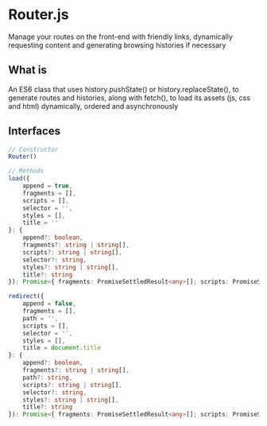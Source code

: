 # Router.js
Manage your routes on the front-end with friendly links, dynamically requesting content and generating browsing histories if necessary

## What is
An ES6 class that uses history.pushState() or history.replaceState(), to generate routes and histories, along with fetch(), to load its assets (js, css and html) dynamically, ordered and asynchronously

## Interfaces
```javascript
// Constructor
Router()
```

```typescript
// Methods
load({
    append = true,
    fragments = [],
    scripts = [],
    selector = '',
    styles = [],
    title = ''
}: {
    append?: boolean,
    fragments?: string | string[],
    scripts?: string | string[],
    selector?: string,
    styles?: string | string[],
    title?: string
}): Promise<{ fragments: PromiseSettledResult<any>[]; scripts: PromiseSettledResult<any>[]; styles: PromiseSettledResult<any>[]; }>

redirect({
    append = false,
    fragments = [],
    path = '',
    scripts = [],
    selector = '',
    styles = [],
    title = document.title
}: {
    append?: boolean,
    fragments?: string | string[],
    path?: string,
    scripts?: string | string[],
    selector?: string,
    styles?: string | string[],
    title?: string
}): Promise<{ fragments: PromiseSettledResult<any>[]; scripts: PromiseSettledResult<any>[]; styles: PromiseSettledResult<any>[]; }>
```